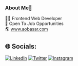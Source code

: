 ### About Me👋

👨‍💻 Frontend Web Developer<br>
💼 Open To Job Opportunities<br>
🌎 www.aobasar.com<br>


## 🌐 Socials:
[![LinkedIn](https://img.shields.io/badge/LinkedIn-%230077B5.svg?logo=linkedin&logoColor=white)](https://linkedin.com/in/aobasar) [![Twitter](https://img.shields.io/badge/Twitter-%231DA1F2.svg?logo=Twitter&logoColor=white)](https://twitter.com/aobasar) [![Instagram](https://img.shields.io/badge/Instagram-%23E4405F.svg?logo=Instagram&logoColor=white)](https://instagram.com/aobasar) 
<!-- [![YouTube](https://img.shields.io/badge/YouTube-%23FF0000.svg?logo=YouTube&logoColor=white)](https://youtube.com/@aobasar)  -->

 
<!--
**aobasar/aobasar** is a ✨ _special_ ✨ repository because its `README.md` (this file) appears on your GitHub profile.

Here are some ideas to get you started:

- 🔭 I’m currently working on ...
- 🌱 I’m currently learning ...
- 👯 I’m looking to collaborate on ...
- 🤔 I’m looking for help with ...
- 💬 Ask me about ...
- 📫 How to reach me: ...
- 😄 Pronouns: ...
- ⚡ Fun fact: ...

-->


